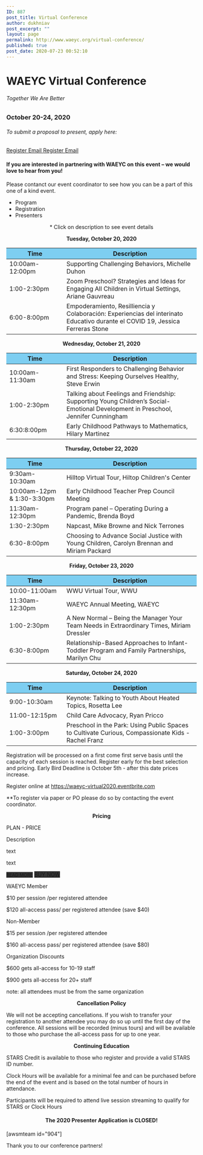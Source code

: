 ```yaml
---
ID: 887
post_title: Virtual Conference
author: dukhniav
post_excerpt: ""
layout: page
permalink: http://www.waeyc.org/virtual-conference/
published: true
post_date: 2020-07-23 00:52:10
---
```

<h1><a>WAEYC Virtual Conference</a></h1>
<h6>Together We Are Better</h6>
<h3>October 20-24, 2020</h3>
<h6>To submit a proposal to present, apply here:</h6>
<a href="https://www.eventbrite.com/e/2020-waeyc-call-for-proposals-tickets-108884454334" data-text="Register">
Register
</a>
<a href="emailto:amandacardwell@frontier.com" data-text="Go!">
Email
</a>
<a href="https://www.eventbrite.com/e/2020-waeyc-call-for-proposals-tickets-108884454334" data-text="Register">
Register
</a>
<a href="emailto:amandacardwell@frontier.com" data-text="Go!">
Email
</a>
<h4>If you are interested in partnering with WAEYC on this event – we would love to hear from you!</h4>
Please contanct our event coordinator to see how you can be a part of this one of a kind event.
<ul>
 	<li>Program</li>
 	<li>Registration</li>
 	<li>Presenters</li>
</ul>
<p style="text-align: center;">* Click on description to see event details</p>
<p style="text-align: center;"><b>Tuesday, October 20, 2020</b></p>

<table style="width: 100%;">
<thead>
<tr>
<th style="background-color: #7dcef1; width: 30%;">Time</th>
<th style="background-color: #7dcef1; width: 70%;">Description</th>
</tr>
</thead>
<tbody>
<tr>
<td>10:00am-12:00pm</td>
<td><a>Supporting Challenging Behaviors, Michelle Duhon</a></td>
</tr>
<tr>
<td>1:00-2:30pm</td>
<td><a>Zoom Preschool? Strategies and Ideas for Engaging All Children in Virtual Settings, Ariane Gauvreau</a></td>
</tr>
<tr>
<td>6:00-8:00pm</td>
<td><a>Empoderamiento, Resilliencia y Colaboración: Experiencias del
interinato Educativo durante el COVID 19, Jessica Ferreras Stone</a></td>
</tr>
</tbody>
</table>
<p style="text-align: center;"><b>Wednesday, October 21, 2020</b></p>

<table style="width: 100%;" cellspacing="5" cellpadding="5">
<thead>
<tr>
<th style="background-color: #7dcef1; width: 30%;">Time</th>
<th style="background-color: #7dcef1; width: 70%;">Description</th>
</tr>
</thead>
<tbody>
<tr>
<td>10:00am-11:30am</td>
<td><a>First Responders to Challenging Behavior and Stress: Keeping
Ourselves Healthy, Steve Erwin</a></td>
</tr>
<tr>
<td>1:00-2:30pm</td>
<td><a>Talking about Feelings and Friendship: Supporting Young Children’s
Social-Emotional Development in Preschool, Jennifer Cunningham</a></td>
</tr>
<tr>
<td>6:30:8:00pm</td>
<td><a>Early Childhood Pathways to Mathematics, Hilary Martinez </a></td>
</tr>
</tbody>
</table>
<p style="text-align: center;"><b>Thursday, October 22, 2020</b></p>

<table style="width: 100%;" cellspacing="5" cellpadding="5">
<thead>
<tr>
<th style="background-color: #7dcef1; width: 30%;">Time</th>
<th style="background-color: #7dcef1; width: 70%;">Description</th>
</tr>
</thead>
<tbody>
<tr>
<td>9:30am-10:30am</td>
<td><a> Hilltop Virtual Tour, Hiltop Children's Center </a></td>
</tr>
<tr>
<td>10:00am-12pm &amp; 1:30-3:30pm</td>
<td><a>Early Childhood Teacher Prep Council Meeting</a></td>
</tr>
<tr>
<td>11:30am-12:30pm</td>
<td><a>Program panel – Operating During a Pandemic, Brenda Boyd</a></td>
</tr>
<tr>
<td>1:30-2:30pm</td>
<td><a>Napcast, Mike Browne and Nick Terrones</a></td>
</tr>
<tr>
<td>6:30-8:00pm</td>
<td><a>Choosing to Advance Social Justice with Young Children, Carolyn
Brennan and Miriam Packard</a></td>
</tr>
</tbody>
</table>
<p style="text-align: center;"><b>Friday, October 23, 2020</b></p>

<table style="width: 100%;" cellspacing="5" cellpadding="5">
<thead>
<tr>
<th style="background-color: #7dcef1; width: 30%;">Time</th>
<th style="background-color: #7dcef1; width: 70%;">Description</th>
</tr>
</thead>
<tbody>
<tr>
<td>10:00-11:00am</td>
<td><a>WWU Virtual Tour, WWU</a></td>
</tr>
<tr>
<td>11:30am-12:30pm</td>
<td><a>WAEYC Annual Meeting, WAEYC</a></td>
</tr>
<tr>
<td>1:00-2:30pm</td>
<td><a>A New Normal – Being the Manager Your Team Needs in Extraordinary
Times, Miriam Dressler</a></td>
</tr>
<tr>
<td>6:30-8:00pm</td>
<td><a>Relationship-Based Approaches to Infant-Toddler Program and Family
Partnerships, Marilyn Chu</a></td>
</tr>
</tbody>
</table>
<p style="text-align: center;"><b>Saturday, October 24, 2020</b></p>

<table style="width: 100%;" cellspacing="5" cellpadding="5">
<thead>
<tr>
<th style="background-color: #7dcef1; width: 30%;">Time</th>
<th style="background-color: #7dcef1; width: 70%;">Description</th>
</tr>
</thead>
<tbody>
<tr>
<td>9:00-10:30am</td>
<td><a>Keynote: Talking to Youth About Heated Topics, Rosetta Lee</a></td>
</tr>
<tr>
<td>11:00-12:15pm</td>
<td><a>Child Care Advocacy, Ryan Pricco</a></td>
</tr>
<tr>
<td>1:00-3:00pm</td>
<td><a>Preschool in the Park: Using Public Spaces to Cultivate Curious,
Compassionate Kids - Rachel Franz</a></td>
</tr>
</tbody>
</table>
Registration will be processed on a first come first serve basis until the capacity of each session is reached. Register early for the best selection and pricing. Early Bird Deadline is October 5th - after this date prices increase.

Register online at <a href="https://waeyc-virtual2020.eventbrite.com">https://waeyc-virtual2020.eventbrite.com</a>

**To register via paper or PO please do so by contacting the event coordinator.
<p style="text-align: center;"><strong>Pricing</strong></p>
<p style="font-weight: 400;"><!-- Style to display all tables correct-->
<!-- this block will be remove in frontend.tables.editor.block.base after init --></p>
<style>
			.ptsBlock {<br />
				opacity: 0;<br />
				visibility: hidden;<br />
			}<br />
		</style> <style type="text/css">#ptsBlock_941081 {<br />
    width: 100%;<br />
  }<br />
#ptsBlock_941081 .ptsCol {<br />
            width: 33.333333333333%;<br />
      }<br />
#ptsBlock_941081 .ptsTableDescCol {<br />
      display: none;<br />
  }<br />
#ptsBlock_941081 .ptsCol.ptsTableDescCol .ptsColFooter {<br />
	visibility: hidden;<br />
}<br />
#ptsBlock_941081 p {<br />
  margin: 0;<br />
}<br />
/*Animations*/<br />
#ptsBlock_941081 .ptsCol .ptsTableElementContent,<br />
#ptsBlock_941081 .ptsCol .ptsTableElementContent span {<br />
  transition: all 0.3s ease;<br />
    -webkit-transition: all 0.3s ease;<br />
    -moz-transition: all 0.3s ease;<br />
    -ms-transition: all 0.3s ease;<br />
    -o-transition: all 0.3s ease;<br />
}<br />
#ptsBlock_941081 .ptsCol.hover .ptsTableElementContent {<br />
  z-index: 101;<br />
  box-shadow: 0 0 10px rgba(0, 0, 0, 0.5);<br />
  -webkit-box-shadow: 0 0 10px rgba(0, 0, 0, 0.5);<br />
  -moz-box-shadow: 0 0 10px rgba(0, 0, 0, 0.5);<br />
}<br />
#ptsBlock_941081 .ptsCol.hover .ptsTableElementContent {<br />
  z-index: 101;<br />
  box-shadow: 0 0 10px rgba(0, 0, 0, 0.5);<br />
}<br />
/** Template Style **/<br />
#ptsBlock_941081 .ptsTableElementContent {<br />
    background: #fff;<br />
    border: solid 1px #f0f0f0;<br />
    box-shadow: 0 0 20px -2px rgba(0,0,0,0);<br />
    position: relative;<br />
}<br />
#ptsBlock_941081 .ptsColHeader,<br />
#ptsBlock_941081 .ptsColDesc {<br />
    background: #fafafa;<br />
    padding: 40px 5px 30px 5px;<br />
  	position: relative;<br />
}<br />
#ptsBlock_941081 .ptsColDesc:before {<br />
	content: '';<br />
  	position: absolute;<br />
  	left: 25%;<br />
  	bottom: 0;<br />
  background-color: #333;<br />
  	height: 1px;<br />
  	width: 50%;<br />
}<br />
#ptsBlock_941081 .ptsColHeader .ptsIcon i {<br />
	font-size: 55px;<br />
  	color: #333;<br />
}<br />
#ptsBlock_941081 .ptsColHeader span,<br />
#ptsBlock_941081 .ptsColHeader p {<br />
    font-size: 28px;<br />
    color: #333;<br />
}<br />
#ptsBlock_941081 .ptsColDesc {<br />
    padding: 0 5px 20px 5px;<br />
}<br />
#ptsBlock_941081 .ptsRows {<br />
	padding-top: 20px;<br />
}<br />
#ptsBlock_941081 .ptsColDesc span,<br />
#ptsBlock_941081 .ptsColDesc p {<br />
    font-size: 24px;<br />
  	color: #333;<br />
}<br />
#ptsBlock_941081 .ptsRows .ptsCell {<br />
  color: #333;<br />
}<br />
#ptsBlock_941081 .ptsRows .ptsCell span,<br />
#ptsBlock_941081 .ptsRows .ptsCell p {<br />
  font-size: 14px;<br />
}<br />
#ptsBlock_941081 .ptsColFooter {<br />
  padding: 20px 0 20px 0;<br />
}<br />
#ptsBlock_941081 .ptsColFooter .ptsActBtn a {<br />
    background-color: #fafafa;<br />
    text-decoration: blink;<br />
 	color: #fff;<br />
    font-size: 18px;<br />
    padding: 10px 20px;<br />
    border-radius: 4px;<br />
    position: relative;<br />
  	text-align: center;<br />
}<br />
#ptsBlock_941081 .ptsColFooter .ptsActBtn {<br />
	margin: 10px 0;<br />
  	text-align: center;<br />
}<br />
#ptsBlock_941081 .ptsColFooter .ptsActBtn a:before {<br />
    content: '';<br />
    position: absolute;<br />
    top: 0;<br />
    right: 0;<br />
    left: 0;<br />
    bottom: 0;<br />
    background-color: #fff;<br />
    opacity: 0;<br />
    transition: all .5s ease-out;<br />
}<br />
#ptsBlock_941081 .ptsColFooter .ptsActBtn a:hover:before {<br />
    opacity: .3;<br />
}</style>

<!-- Start Test Element -->

PLAN - PRICE

Description

text

text

<a style="font-size: 12px; background-color: #333;" href="https://supsystic.com/" target="_blank" rel="noopener noreferrer">READ MORE</a>
<a style="font-size: 14px; background-color: #333;" href="https://supsystic.com/" target="_blank" rel="noopener noreferrer">BUY NOW</a>

WAEYC Member

$10 per session /per registered attendee

$120 all-access pass/ per registered attendee (save $40)

Non-Member

$15 per session /per registered attendee

$160 all-access pass/ per registered attendee (save $80)

Organization Discounts

$600 gets all-access for 10-19 staff

$900 gets all-access for 20+ staff

note: all attendees must be from the same organization

<!-- End Test Element -->
<p style="text-align: center;"><strong>Cancellation Policy</strong></p>
We will not be accepting cancellations. If you wish to transfer your registration to another attendee you may do so up until the first day of the conference. All sessions will be recorded (minus tours) and will be available to those who purchase the all-access pass for up to one year.
<p style="text-align: center;"><strong>Continuing Education</strong></p>
STARS Credit is available to those who register and provide a valid STARS ID number.

Clock Hours will be available for a minimal fee and can be purchased before the end of the event and is based on the total number of hours in attendance.

Participants will be required to attend live session streaming to qualify for STARS or Clock Hours
<h4 style="text-align: center;">The 2020 Presenter Application is CLOSED!</h4>
[awsmteam id="904"]

Thank you to our conference partners!